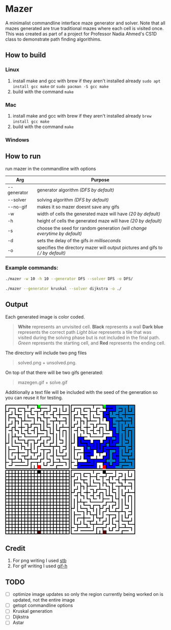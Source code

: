 # Mazer
A minimalist commandline interface maze generator and solver. Note that all mazes generated are true traditional mazes where each cell is visited once. This was created as part of a project for Professor Nadia Ahmed's CS1D class to demonstrate path finding algorithims.

## How to build
### Linux
1. install make and gcc with brew if they aren't installed already ```sudo apt install gcc make``` or ```sudo pacman -S gcc make```
2. build with the command ```make```
### Mac
1. install make and gcc with brew if they aren't installed already ```brew install gcc make```
2. build with the command ```make```
### Windows

## How to run
run mazer in the commandline with options

Arg | Purpose
--- | -------------
--generator | generator algorithm *(DFS by default)*
--solver | solving algorithm *(DFS by default)* 
--no-gif | makes it so mazer doesnt save any gifs
-w | width of cells the generated maze will have *(20 by default)*
-h | height of cells the generated maze will have *(20 by default)*
-s | choose the seed for random generation *(will change everytime by default)*
-d | sets the delay of the gifs *in milliseconds*
-o | specifies the directory mazer will output pictures and gifs to *(./ by default)*

### Example commands:
```bash
./mazer -w 10 -h 10 --generator DFS --solver DFS -o DFS/
```
```bash
./mazer --generator kruskal --solver dijkstra -o ./
```

## Output
Each generated image is color coded.

> **White** represents an unvisited cell.
> **Black** represents a wall
> **Dark blue** represents the correct path
> *Light blue* represents a tile that was visited during the solving phase
>   but is not included in the final path.
> *Green* represents the starting cell, and **Red** represents the ending cell.

The directory will include two png files
> solved.png + unsolved.png. 

On top of that there will be two gifs generated: 
>mazegen.gif + solve.gif

Additionally a text file will be included with the seed of the generation so you can reuse it for testing.

![Unsolved](unsolved.png)
![Solved](solved.png)
![Maze Generation Gif](maze-gen.gif)
![Maze Solve Gif](solve.gif)

## Credit
1. For png writing I used [stb](https://github.com/nothings/stb)
2. For gif writing I used [gif-h](https://github.com/charlietangora/gif-h)

## TODO
- [ ] optimize image updates so only the region currently being worked on is updated, not the entire image
- [ ] getopt commandline options
- [ ] Kruskal generation
- [ ] Dijkstra
- [ ] Astar